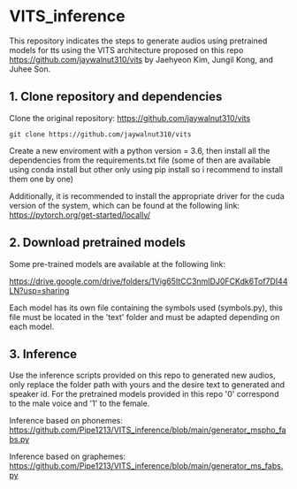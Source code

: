 # VITS_inference
This repository indicates the steps to generate audios using pretrained models for tts using the VITS architecture proposed on this repo https://github.com/jaywalnut310/vits by Jaehyeon Kim, Jungil Kong, and Juhee Son.

## 1. Clone repository and dependencies
Clone the original repository: https://github.com/jaywalnut310/vits

``git clone https://github.com/jaywalnut310/vits``

Create a new enviroment with a python version = 3.6, then install all the dependencies from the requirements.txt file (some of then are available using conda install but other only using pip install so i recommend to install them one by one)

Additionally, it is recommended to install the appropriate driver for the cuda version of the system, which can be found at the following link: https://pytorch.org/get-started/locally/

## 2. Download pretrained models

Some pre-trained models are available at the following link:

https://drive.google.com/drive/folders/1Vig65ItCC3nmIDJ0FCKdk6Tof7DI44LN?usp=sharing

Each model has its own file containing the symbols used (symbols.py), this file must be located in the 'text' folder and must be adapted depending on each model.

## 3. Inference

Use the inference scripts provided on this repo to generated new audios, only replace the folder path with yours and the desire text to generated and speaker id.
For the pretrained models provided in this repo '0' correspond to the male voice and '1' to the female.

Inference based on phonemes: https://github.com/Pipe1213/VITS_inference/blob/main/generator_mspho_fabs.py 

Inference based on graphemes: https://github.com/Pipe1213/VITS_inference/blob/main/generator_ms_fabs.py

